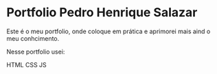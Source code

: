 # Portfolio Pedro Henrique Salazar

Este é o meu portfolio, onde coloque em prática e aprimorei mais aind o meu conhcimento.

Nesse portfolio usei:

 HTML
 CSS
 JS
